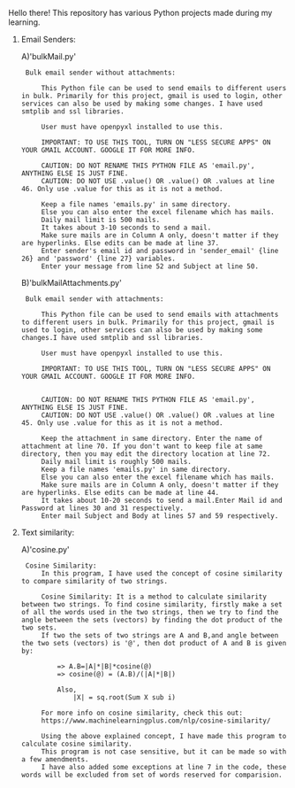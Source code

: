 Hello there! This repository has various Python projects made during my learning.

1) Email Senders:

	A)'bulkMail.py'

		Bulk email sender without attachments:
			
			This Python file can be used to send emails to different users in bulk. Primarily for this project, gmail is used to login, other services can also be used by making some changes. I have used smtplib and ssl libraries. 

			User must have openpyxl installed to use this. 

			IMPORTANT: TO USE THIS TOOL, TURN ON "LESS SECURE APPS" ON YOUR GMAIL ACCOUNT. GOOGLE IT FOR MORE INFO.

			CAUTION: DO NOT RENAME THIS PYTHON FILE AS 'email.py', ANYTHING ELSE IS JUST FINE.
			CAUTION: DO NOT USE .value() OR .value() OR .values at line 46. Only use .value for this as it is not a method.
			
			Keep a file names 'emails.py' in same directory.
			Else you can also enter the excel filename which has mails.
			Daily mail limit is 500 mails. 
			It takes about 3-10 seconds to send a mail.
			Make sure mails are in Column A only, doesn't matter if they are hyperlinks. Else edits can be made at line 37.
			Enter sender's email id and password in 'sender_email' {line 26} and 'password' {line 27} variables. 
			Enter your message from line 52 and Subject at line 50.



	B)'bulkMailAttachments.py'

		Bulk email sender with attachments:

			This Python file can be used to send emails with attachments to different users in bulk. Primarily for this project, gmail is used to login, other services can also be used by making some changes.I have used smtplib and ssl libraries. 
			
			User must have openpyxl installed to use this. 

			IMPORTANT: TO USE THIS TOOL, TURN ON "LESS SECURE APPS" ON YOUR GMAIL ACCOUNT. GOOGLE IT FOR MORE INFO.

				
			CAUTION: DO NOT RENAME THIS PYTHON FILE AS 'email.py', ANYTHING ELSE IS JUST FINE.
			CAUTION: DO NOT USE .value() OR .value() OR .values at line 45. Only use .value for this as it is not a method.

			Keep the attachment in same directory. Enter the name of attachment at line 70. If you don't want to keep file at same directory, then you may edit the directory location at line 72.
			Daily mail limit is roughly 500 mails. 
			Keep a file names 'emails.py' in same directory.
			Else you can also enter the excel filename which has mails.
			Make sure mails are in Column A only, doesn't matter if they are hyperlinks. Else edits can be made at line 44.
			It takes about 10-20 seconds to send a mail.Enter Mail id and Password at lines 30 and 31 respectively.
			Enter mail Subject and Body at lines 57 and 59 respectively.

2) Text similarity:

	A)'cosine.py'

		Cosine Similarity:
			In this program, I have used the concept of cosine similarity to compare similarity of two strings.
			
			Cosine Similarity: It is a method to calculate similarity between two strings. To find cosine similarity, firstly make a set of all the words used in the two strings, then we try to find the angle between the sets (vectors) by finding the dot product of the two sets.
			If two the sets of two strings are A and B,and angle between the two sets (vectors) is '@', then dot product of A and B is given by:

				=> A.B=|A|*|B|*cosine(@)
				=> cosine(@) = (A.B)/(|A|*|B|)

				Also, 
					|X| = sq.root(Sum X sub i)

			For more info on cosine similarity, check this out:
			https://www.machinelearningplus.com/nlp/cosine-similarity/

			Using the above explained concept, I have made this program to calculate cosine similarity. 
			This program is not case sensitive, but it can be made so with a few amendments.
			I have also added some exceptions at line 7 in the code, these words will be excluded from set of words reserved for comparision. 


